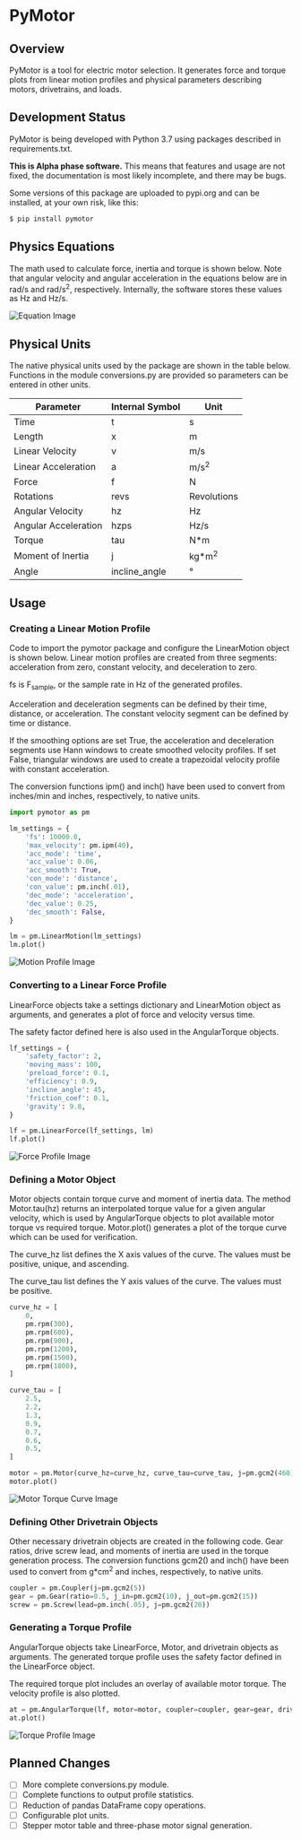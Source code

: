 # PyMotor

## Overview

PyMotor is a tool for electric motor selection. It generates force and torque plots from linear motion profiles and physical parameters describing motors, drivetrains, and loads.

## Development Status

PyMotor is being developed with Python 3.7 using packages described in requirements.txt.

**This is Alpha phase software.** This means that features and usage are not fixed, the documentation is most likely incomplete, and there may be bugs.

Some versions of this package are uploaded to pypi.org and can be installed, at your own risk, like this:

``` bash
$ pip install pymotor
```

## Physics Equations

The math used to calculate force, inertia and torque is shown below. Note that angular velocity and angular acceleration in the equations below are in rad/s and rad/s<sup>2</sup>, respectively. Internally, the software stores these values as Hz and Hz/s. 

![Equation Image](https://raw.githubusercontent.com/rmrubin/pymotor/master/readme/equations.png)

## Physical Units

The native physical units used by the package are shown in the table below. Functions in the module conversions.py are provided so parameters can be entered in other units.

Parameter | Internal Symbol | Unit
--|--|--
Time | t | s
Length | x | m
Linear Velocity | v | m/s
Linear Acceleration | a | m/s<sup>2</sup>
Force | f | N
Rotations | revs | Revolutions
Angular Velocity | hz | Hz
Angular Acceleration | hzps | Hz/s
Torque | tau | N*m
Moment of Inertia | j | kg*m<sup>2</sup>
Angle | incline_angle | °

## Usage

### Creating a Linear Motion Profile

Code to import the pymotor package and configure the LinearMotion object is shown below. Linear motion profiles are created from three segments: acceleration from zero, constant velocity, and deceleration to zero.

fs is F<sub>sample</sub>, or the sample rate in Hz of the generated profiles.

Acceleration and deceleration segments can be defined by their time, distance, or acceleration. The constant velocity segment can be defined by time or distance. 

If the smoothing options are set True, the acceleration and deceleration segments use Hann windows to create smoothed velocity profiles. If set False, triangular windows are used to create a trapezoidal velocity profile with constant acceleration. 

The conversion functions ipm() and inch() have been used to convert from inches/min and inches, respectively, to native units.

``` python
import pymotor as pm

lm_settings = {
    'fs': 10000.0,
    'max_velocity': pm.ipm(40),
    'acc_mode': 'time',
    'acc_value': 0.06, 
    'acc_smooth': True,
    'con_mode': 'distance',
    'con_value': pm.inch(.01),
    'dec_mode': 'acceleration',
    'dec_value': 0.25,
    'dec_smooth': False,
}

lm = pm.LinearMotion(lm_settings)
lm.plot()
```
![Motion Profile Image](https://raw.githubusercontent.com/rmrubin/pymotor/master/readme/motion.png)

### Converting to a Linear Force Profile

LinearForce objects take a settings dictionary and LinearMotion object as arguments, and generates a plot of force and velocity versus time.

The safety factor defined here is also used in the AngularTorque objects. 

``` python
lf_settings = {
    'safety_factor': 2,
    'moving_mass': 100,
    'preload_force': 0.1,
    'efficiency': 0.9,
    'incline_angle': 45,
    'friction_coef': 0.1,
    'gravity': 9.8,
}

lf = pm.LinearForce(lf_settings, lm)
lf.plot()
```
![Force Profile Image](https://raw.githubusercontent.com/rmrubin/pymotor/master/readme/force.png)

### Defining a Motor Object

Motor objects contain torque curve and moment of inertia data. The method Motor.tau(hz) returns an interpolated torque value for a given angular velocity, which is used by AngularTorque objects to plot available motor torque vs required torque. Motor.plot() generates a plot of the torque curve which can be used for verification.

The curve_hz list defines the X axis values of the curve. The values must be positive, unique, and ascending.

The curve_tau list defines the Y axis values of the curve. The values must be positive. 

``` python
curve_hz = [
    0, 
    pm.rpm(300), 
    pm.rpm(600),
    pm.rpm(900),
    pm.rpm(1200),
    pm.rpm(1500),
    pm.rpm(1800),
]

curve_tau = [
    2.5,
    2.2,
    1.3,
    0.9,
    0.7,
    0.6,
    0.5,
]

motor = pm.Motor(curve_hz=curve_hz, curve_tau=curve_tau, j=pm.gcm2(460))
motor.plot()
```
![Motor Torque Curve Image](https://raw.githubusercontent.com/rmrubin/pymotor/master/readme/motor.png)

### Defining Other Drivetrain Objects

Other necessary drivetrain objects are created in the following code. Gear ratios, drive screw lead, and moments of inertia are used in the torque generation process. The conversion functions gcm2() and inch() have been used to convert from g*cm<sup>2</sup> and inches, respectively, to native units.

``` python
coupler = pm.Coupler(j=pm.gcm2(5))
gear = pm.Gear(ratio=0.5, j_in=pm.gcm2(10), j_out=pm.gcm2(15))
screw = pm.Screw(lead=pm.inch(.05), j=pm.gcm2(20))
```

### Generating a Torque Profile

AngularTorque objects take LinearForce, Motor, and drivetrain objects as arguments. The generated torque profile uses the safety factor defined in the LinearForce object.

The required torque plot includes an overlay of available motor torque. The velocity profile is also plotted.

``` python
at = pm.AngularTorque(lf, motor=motor, coupler=coupler, gear=gear, drivetrain=screw)
at.plot()
```
![Torque Profile Image](https://raw.githubusercontent.com/rmrubin/pymotor/master/readme/torque.png)

## Planned Changes
- [ ] More complete conversions.py module.
- [ ] Complete functions to output profile statistics. 
- [ ] Reduction of pandas DataFrame copy operations.
- [ ] Configurable plot units.
- [ ] Stepper motor table and three-phase motor signal generation. 
